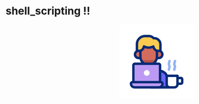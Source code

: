 # shell_scripting !!
<p align="right">
  <img src="./image/18499070.gif" alt="LEMP Diagram" width="200">
</p>
